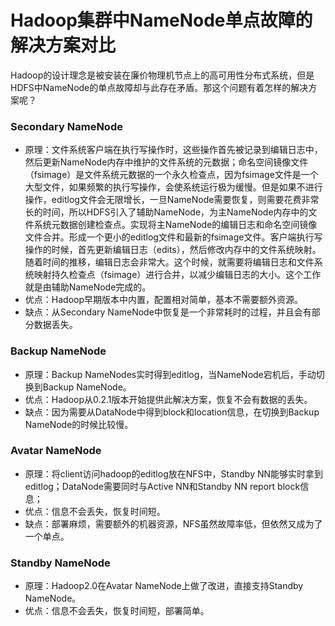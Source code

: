# Hadoop集群中NameNode单点故障的解决方案对比

Hadoop的设计理念是被安装在廉价物理机节点上的高可用性分布式系统，但是HDFS中NameNode的单点故障却与此存在矛盾。那这个问题有着怎样的解决方案呢？

### Secondary NameNode

- 原理：文件系统客户端在执行写操作时，这些操作首先被记录到编辑日志中，然后更新NameNode内存中维护的文件系统的元数据；命名空间镜像文件（fsimage）是文件系统元数据的一个永久检查点，因为fsimage文件是一个大型文件，如果频繁的执行写操作，会使系统运行极为缓慢。但是如果不进行操作，editlog文件会无限增长，一旦NameNode需要恢复，则需要花费非常长的时间，所以HDFS引入了辅助NameNode，为主NameNode内存中的文件系统元数据创建检查点。实现将主NameNode的编辑日志和命名空间镜像文件合并。形成一个更小的editlog文件和最新的fsimage文件。客户端执行写操作的时候，首先更新编辑日志（edits），然后修改内存中的文件系统映射。随着时间的推移，编辑日志会非常大。这个时候，就需要将编辑日志和文件系统映射持久检查点（fsimage）进行合并，以减少编辑日志的大小。这个工作就是由辅助NameNode完成的。
- 优点：Hadoop早期版本中内置，配置相对简单，基本不需要额外资源。
- 缺点：从Secondary NameNode中恢复是一个非常耗时的过程，并且会有部分数据丢失。

### Backup NameNode

- 原理：Backup NameNodes实时得到editlog，当NameNode宕机后，手动切换到Backup NameNode。
- 优点：Hadoop从0.2.1版本开始提供此解决方案，恢复不会有数据的丢失。
- 缺点：因为需要从DataNode中得到block和location信息，在切换到Backup NameNode的时候比较慢。

### Avatar NameNode

- 原理：将client访问hadoop的editlog放在NFS中，Standby NN能够实时拿到editlog；DataNode需要同时与Active NN和Standby NN report block信息；
- 优点：信息不会丢失，恢复时间短。
- 缺点：部署麻烦，需要额外的机器资源，NFS虽然故障率低，但依然又成为了一个单点。

### Standby NameNode

- 原理：Hadoop2.0在Avatar NameNode上做了改进，直接支持Standby NameNode。
- 优点：信息不会丢失，恢复时间短，部署简单。
